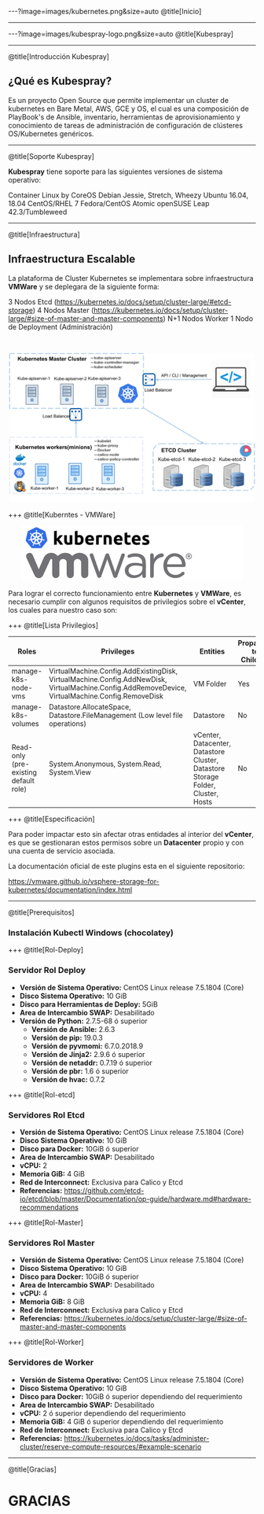 ---?image=images/kubernetes.png&size=auto
@title[Inicio]

---
---?image=images/kubespray-logo.png&size=auto
@title[Kubespray]

---
@title[Introducción Kubespray]
## ¿Qué es Kubespray?

Es un proyecto Open Source que permite implementar un cluster de kubernetes en Bare Metal, AWS, GCE y OS, el cual es una composición de PlayBook's de Ansible, inventario, herramientas de aprovisionamiento y conocimiento de tareas de administración de configuración de clústeres OS/Kubernetes genéricos.

---
@title[Soporte Kubespray]

**Kubespray** tiene soporte para las siguientes versiones de sistema operativo:

Container Linux by CoreOS
Debian Jessie, Stretch, Wheezy
Ubuntu 16.04, 18.04
CentOS/RHEL 7
Fedora/CentOS Atomic
openSUSE Leap 42.3/Tumbleweed

---
@title[Infraestructura]
## Infraestructura Escalable

La plataforma de Cluster Kubernetes se implementara sobre infraestructura **VMWare** y se deplegara de la siguiente forma:

3 Nodos Etcd (https://kubernetes.io/docs/setup/cluster-large/#etcd-storage)
4 Nodos Master (https://kubernetes.io/docs/setup/cluster-large/#size-of-master-and-master-components)
N+1 Nodos Worker
1 Nodo de Deployment (Administración)

<br>

<p align="center"><img src="images/infra.png" width="500" /></p>

+++
@title[Kuberntes - VMWare]
<p align="center"><img src="images/logo_2.png" /></p>

Para lograr el correcto funcionamiento entre **Kubernetes** y **VMWare**, es necesario cumplir con algunos requisitos de privilegios sobre el **vCenter**, los cuales para nuestro caso son:



+++
@title[Lista Privilegios]

| Roles | Privileges | Entities | Propagate to Children |
|---|---|---|---|
|manage-k8s-node-vms |	VirtualMachine.Config.AddExistingDisk, VirtualMachine.Config.AddNewDisk, VirtualMachine.Config.AddRemoveDevice, VirtualMachine.Config.RemoveDisk | VM Folder | Yes |
| manage-k8s-volumes | Datastore.AllocateSpace, Datastore.FileManagement (Low level file operations) | Datastore | No |
| Read-only (pre-existing default role) | System.Anonymous, System.Read, System.View | vCenter, Datacenter, Datastore Cluster, Datastore Storage Folder, Cluster, Hosts | No |

+++
@title[Especificación]

Para poder impactar esto sin afectar otras entidades al interior del **vCenter**, es que se gestionaran estos permisos sobre un **Datacenter** propio y con una cuenta de servicio asociada.

La documentación oficial de este plugins esta en el siguiente repositorio:

https://vmware.github.io/vsphere-storage-for-kubernetes/documentation/index.html


---
@title[Prerequisitos]
### Instalación Kubectl Windows (chocolatey)


+++
@title[Rol-Deploy]
### Servidor Rol Deploy

- **Versión de Sistema Operativo:** CentOS Linux release 7.5.1804 (Core)
- **Disco Sistema Operativo:** 10 GiB
- **Disco para Herramientas de Deploy:** 5GiB
- **Area de Intercambio SWAP:** Desabilitado
- **Versión de Python:** 2.7.5-68 ó superior
	- **Versión de Ansible:** 2.6.3
	- **Versión de pip:** 19.0.3
	- **Versión de pyvmomi:** 6.7.0.2018.9
	- **Versión de Jinja2:** 2.9.6 ó superior
	- **Versión de netaddr:** 0.7.19 ó superior
	- **Versión de pbr:** 1.6 ó superior
	- **Versión de hvac:** 0.7.2

+++
@title[Rol-etcd]
### Servidores Rol Etcd

- **Versión de Sistema Operativo:** CentOS Linux release 7.5.1804 (Core)
- **Disco Sistema Operativo:** 10 GiB
- **Disco para Docker:** 10GiB ó superior
- **Area de Intercambio SWAP:** Desabilitado
- **vCPU:** 2
- **Memoria GiB:** 4 GiB
- **Red de Interconnect:** Exclusiva para Calico y Etcd
- **Referencias:** https://github.com/etcd-io/etcd/blob/master/Documentation/op-guide/hardware.md#hardware-recommendations

+++
@title[Rol-Master]
### Servidores Rol Master

- **Versión de Sistema Operativo:** CentOS Linux release 7.5.1804 (Core)
- **Disco Sistema Operativo:** 10 GiB
- **Disco para Docker:** 10GiB ó superior
- **Area de Intercambio SWAP:** Desabilitado
- **vCPU:** 4
- **Memoria GiB:** 8 GiB
- **Red de Interconnect:** Exclusiva para Calico y Etcd
- **Referencias:** https://kubernetes.io/docs/setup/cluster-large/#size-of-master-and-master-components

+++
@title[Rol-Worker]
### Servidores de Worker

- **Versión de Sistema Operativo:** CentOS Linux release 7.5.1804 (Core)
- **Disco Sistema Operativo:** 10 GiB
- **Disco para Docker:** 10GiB ó superior dependiendo del requerimiento
- **Area de Intercambio SWAP:** Desabilitado
- **vCPU:** 2 ó superior dependiendo del requerimiento
- **Memoria GiB:** 4 GiB ó superior dependiendo del requerimiento
- **Red de Interconnect:** Exclusiva para Calico y Etcd
- **Referencias:** https://kubernetes.io/docs/tasks/administer-cluster/reserve-compute-resources/#example-scenario




---
@title[Gracias]

# GRACIAS